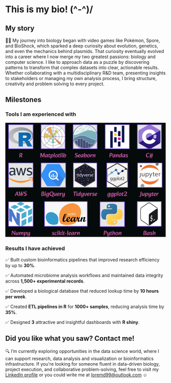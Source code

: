 # This is my bio! (^-^)/

## My story
👾🧫 My journey into biology began with video games like Pokémon, Spore, and BioShock, which sparked a deep curiosity about evolution, genetics, and even the mechanics behind plasmids. That curiosity eventually evolved into a career where I now merge my two greatest passions: biology and computer science. I like to approach data as a puzzle by discovering patterns to transform that complex datasets into clear, actionable results. Whether collaborating with a multidisciplinary R&D team, presenting insights to stakeholders or managing my own analysis process, I bring structure, creativity and problem solving to every project.

## Milestones

### Tools I am experienced with
![](Images/tools.png)

### Results I have achieved
✅ Built custom bioinformatics pipelines that improved research efficiency by up to **30%**.

✅ Automated microbiome analysis workflows and maintained data integrity across **1,500+ experimental records**.

✅ Developed a biological database that reduced lookup time by **10 hours per week**.

✅ Created **ETL pipelines in R** for **1000+ samples**, reducing analysis time by **35%**.

✅ Designed **3** attractive and insightful dashboards with **R shiny**.

## Did you like what you saw? Contact me!
🔍 I’m currently exploring opportunities in the data science world, where I can support research, data analysis and visualization or bioinformatics infrastructure.
If you're looking for someone fluent in data-driven biology, project execution, and collaborative problem-solving, feel free to visit my [LinkedIn profile](https://www.linkedin.com/in/lorenamartindorta/) or you could write me at loremd99@outlook.com ☺️
